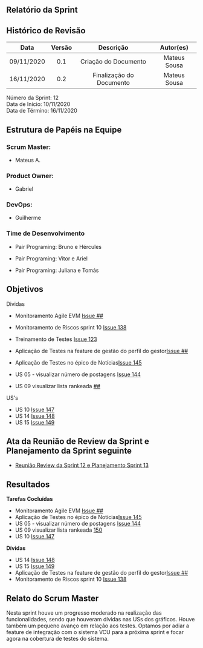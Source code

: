
## Relatório da Sprint

## Histórico de Revisão

|   Data   |  Versão  |        Descrição       |          Autor(es)          |
|:--------:|:--------:|:----------------------:|:---------------------------:|
|09/11/2020|   0.1    | Criação do Documento        |   Mateus Sousa   |
|16/11/2020|   0.2    | Finalização do Documento        |   Mateus Sousa   |

Número da Sprint: 12 <br>
Data de Início:  10/11/2020 <br>
Data de Término: 16/11/2020 <br>

## Estrutura de Papéis na Equipe

### Scrum Master:
- Mateus A.

### Product Owner:
- Gabriel

### DevOps:
- Guilherme


### Time de Desenvolvimento

- Pair Programing: Bruno e Hércules
  

- Pair Programing: Vitor e Ariel
  

- Pair Programing: Juliana e Tomás


## Objetivos

Dividas
- Monitoramento Agile EVM [Issue ##](https://github.com/fga-eps-mds/2020.1-Grupo6/issues/)
- Monitoramento de Riscos sprint 10 [Issue 138](https://github.com/fga-eps-mds/2020.1-Grupo6/issues/138)

- Treinamento de Testes [Issue 123](https://github.com/fga-eps-mds/2020.1-Grupo6/issues/123)

- Aplicação de Testes na feature de gestão do perfil do gestor[Issue ##]()
- Aplicação de Testes no épico de Notícias[Issue 145](https://github.com/fga-eps-mds/2020.1-Grupo6/issues/145)

- US 05 - visualizar número de postagens [Issue 144](https://github.com/fga-eps-mds/2020.1-Grupo6/issues/144)

- US 09 visualizar lista rankeada [##](https://github.com/fga-eps-mds/2020.1-Grupo6/issues/)

US's
- US 10  [Issue 147](https://github.com/fga-eps-mds/2020.1-Grupo6/issues/147)
- US 14  [Issue 148](https://github.com/fga-eps-mds/2020.1-Grupo6/issues/148)
- US 15  [Issue 149](https://github.com/fga-eps-mds/2020.1-Grupo6/issues/149)

## Ata da Reunião de Review da Sprint e Planejamento da Sprint seguinte

- [Reunião Review da Sprint 12 e Planejamento Sprint 13](https://github.com/fga-eps-mds/2020.1-Grupo6/issues/151)


## Resultados

**Tarefas Cocluídas** 
- Monitoramento Agile EVM [Issue ##](https://github.com/fga-eps-mds/2020.1-Grupo6/issues/)
- Aplicação de Testes no épico de Notícias[Issue 145](https://github.com/fga-eps-mds/2020.1-Grupo6/issues/145)
- US 05 - visualizar número de postagens [Issue 144](https://github.com/fga-eps-mds/2020.1-Grupo6/issues/144)
- US 09 visualizar lista rankeada [150](https://github.com/fga-eps-mds/2020.1-Grupo6/issues/150)
- US 10  [Issue 147](https://github.com/fga-eps-mds/2020.1-Grupo6/issues/147)


**Dívidas**
- US 14  [Issue 148](https://github.com/fga-eps-mds/2020.1-Grupo6/issues/148)
- US 15  [Issue 149](https://github.com/fga-eps-mds/2020.1-Grupo6/issues/149)
- Aplicação de Testes na feature de gestão do perfil do gestor[Issue ##]()
- Monitoramento de Riscos sprint 10 [Issue 138](https://github.com/fga-eps-mds/2020.1-Grupo6/issues/138)


## Relato do Scrum Master

Nesta sprint houve um progresso moderado na realização das funcionalidades, sendo que houveram dívidas nas USs dos gráficos. Houve também um pequeno avanço em relação aos testes. Optamos por adiar a feature de integração com o sistema VCU para a próxima sprint e focar agora na cobertura de testes do sistema.